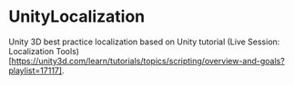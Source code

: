 # UnityLocalization
Unity 3D best practice localization based on Unity tutorial (Live Session: Localization Tools)[https://unity3d.com/learn/tutorials/topics/scripting/overview-and-goals?playlist=17117].
